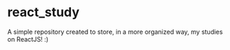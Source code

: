# react_study

A simple repository created to store, in a more organized way, my studies on ReactJS! :)
